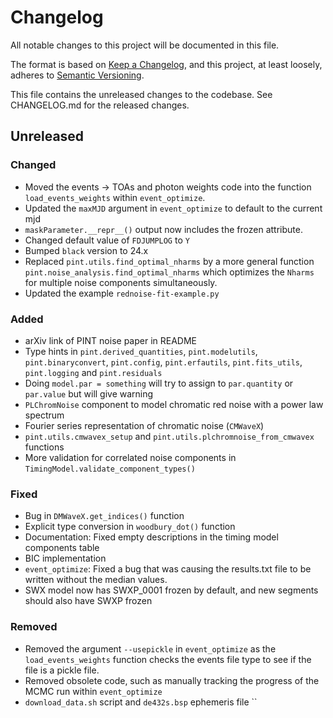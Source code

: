 # Changelog
All notable changes to this project will be documented in this file.

The format is based on [Keep a Changelog](https://keepachangelog.com/en/1.0.0/),
and this project, at least loosely, adheres to [Semantic Versioning](https://semver.org/spec/v2.0.0.html).

This file contains the unreleased changes to the codebase. See CHANGELOG.md for
the released changes.

## Unreleased
### Changed
- Moved the events -> TOAs and photon weights code into the function `load_events_weights` within `event_optimize`.
- Updated the `maxMJD` argument in `event_optimize` to default to the current mjd
- `maskParameter.__repr__()` output now includes the frozen attribute.
- Changed default value of `FDJUMPLOG` to `Y`
- Bumped `black` version to 24.x
- Replaced `pint.utils.find_optimal_nharms` by a more general function `pint.noise_analysis.find_optimal_nharms` which optimizes the `Nharms` for multiple noise components simultaneously. 
- Updated the example `rednoise-fit-example.py`
### Added
- arXiv link of PINT noise paper in README
- Type hints in `pint.derived_quantities`, `pint.modelutils`, `pint.binaryconvert`, `pint.config`, 
`pint.erfautils`, `pint.fits_utils`, `pint.logging` and `pint.residuals`
- Doing `model.par = something` will try to assign to `par.quantity` or `par.value` but will give warning
- `PLChromNoise` component to model chromatic red noise with a power law spectrum
- Fourier series representation of chromatic noise (`CMWaveX`)
- `pint.utils.cmwavex_setup` and `pint.utils.plchromnoise_from_cmwavex` functions
- More validation for correlated noise components in `TimingModel.validate_component_types()`
### Fixed
- Bug in `DMWaveX.get_indices()` function
- Explicit type conversion in `woodbury_dot()` function
- Documentation: Fixed empty descriptions in the timing model components table
- BIC implementation
- `event_optimize`: Fixed a bug that was causing the results.txt file to be written without the median values. 
- SWX model now has SWXP_0001 frozen by default, and new segments should also have SWXP frozen
### Removed
- Removed the argument `--usepickle` in `event_optimize` as the `load_events_weights` function checks the events file type to see if the 
file is a pickle file.
- Removed obsolete code, such as manually tracking the progress of the MCMC run within `event_optimize`
- `download_data.sh` script and `de432s.bsp` ephemeris file
``
